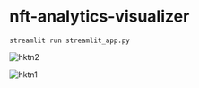 # nft-analytics-visualizer
`streamlit run streamlit_app.py`

![hktn2](https://user-images.githubusercontent.com/28720154/154855048-fb95682b-339d-456a-bb6e-72f3aae12899.png)

![hktn1](https://user-images.githubusercontent.com/28720154/154855045-bf699e02-bfe9-415b-aa10-dd09258b6586.png)
